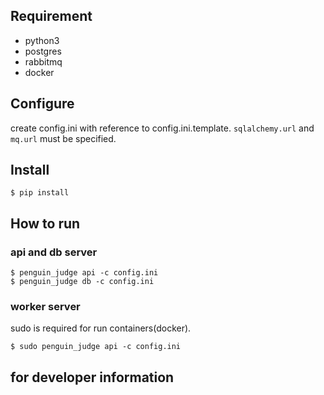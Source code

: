 ## Requirement

- python3
- postgres
- rabbitmq
- docker

## Configure

create config.ini with reference to config.ini.template.
`sqlalchemy.url` and `mq.url` must be specified.

## Install

```
$ pip install
```

## How to run

### api and db server

```
$ penguin_judge api -c config.ini
$ penguin_judge db -c config.ini
```
### worker server

sudo is required for run containers(docker).

```
$ sudo penguin_judge api -c config.ini
```

## for developer information